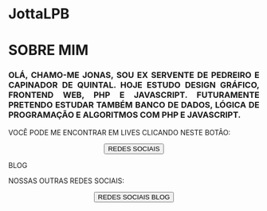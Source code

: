 # JottaLPB
<h1>SOBRE MIM</h1>

<h3 align="justify">OLÁ, CHAMO-ME JONAS, SOU EX SERVENTE DE PEDREIRO E CAPINADOR DE QUINTAL. HOJE ESTUDO DESIGN GRÁFICO, FRONTEND WEB, PHP E JAVASCRIPT. FUTURAMENTE PRETENDO ESTUDAR TAMBÉM BANCO DE DADOS, LÓGICA DE PROGRAMAÇÃO E ALGORITMOS COM PHP E JAVASCRIPT.</h3>

<p>VOCÊ PODE ME ENCONTRAR EM LIVES CLICANDO NESTE BOTÃO: </p><form align="center" target="_blank"><button class="button2" formaction="https://twitch.tv/jottalpb" type="submit">REDES SOCIAIS</button>
</form> BLOG</pre>

<p>NOSSAS OUTRAS REDES SOCIAIS: </p><form align="center" target="_blank"><button class="button2" formaction="https://jottalpb.blogspot.com/p/redes-sociais.html" type="submit">REDES SOCIAIS
</form> BLOG</button></pre>
